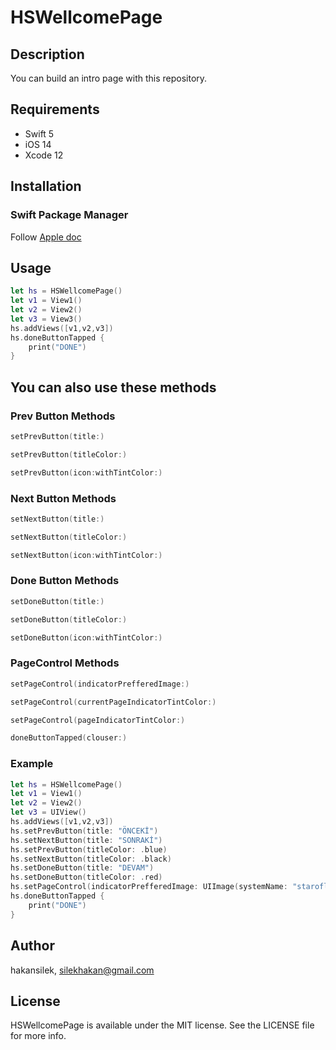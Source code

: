 # HSWellcomePage

## Description
You can build an intro page with this repository.

## Requirements
  - Swift 5
  - iOS 14
  - Xcode 12
  
  ## Installation
  ### Swift Package Manager
  Follow [Apple doc](https://developer.apple.com/documentation/swift_packages/adding_package_dependencies_to_your_app)
  
  ## Usage

  ```swift
  let hs = HSWellcomePage()
  let v1 = View1()
  let v2 = View2()
  let v3 = View3()
  hs.addViews([v1,v2,v3])
  hs.doneButtonTapped {
      print("DONE")
  }
  ```
  
  ## You can also use these methods
  ### Prev Button Methods
  ```swift
  setPrevButton(title:)
  
  setPrevButton(titleColor:)
  
  setPrevButton(icon:withTintColor:)
  ```
  
  ### Next Button Methods
  ```swift
  setNextButton(title:)
  
  setNextButton(titleColor:)
  
  setNextButton(icon:withTintColor:)
  ```
  
  ### Done Button Methods
  ```swift
  setDoneButton(title:)
  
  setDoneButton(titleColor:)
  
  setDoneButton(icon:withTintColor:)
  ```
  
  ### PageControl Methods
  ```swift
  setPageControl(indicatorPrefferedImage:)
  
  setPageControl(currentPageIndicatorTintColor:)
  
  setPageControl(pageIndicatorTintColor:)
  
  doneButtonTapped(clouser:)
  ```
  
  ### Example
  ```swift
  let hs = HSWellcomePage()
  let v1 = View1()
  let v2 = View2()
  let v3 = UIView()
  hs.addViews([v1,v2,v3])
  hs.setPrevButton(title: "ÖNCEKİ")
  hs.setNextButton(title: "SONRAKİ")
  hs.setPrevButton(titleColor: .blue)
  hs.setNextButton(titleColor: .black)
  hs.setDoneButton(title: "DEVAM")
  hs.setDoneButton(titleColor: .red)
  hs.setPageControl(indicatorPrefferedImage: UIImage(systemName: "staroflife.fill") ?? UIImage())
  hs.doneButtonTapped {
      print("DONE")
  }
  ```
  
  ## Author

hakansilek, silekhakan@gmail.com

## License

HSWellcomePage is available under the MIT license. See the LICENSE file for more info.

